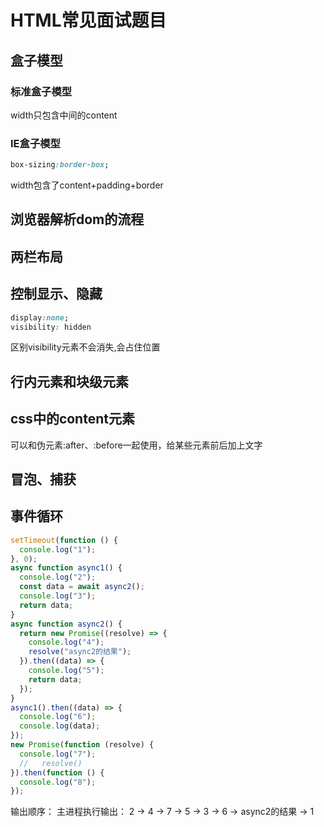 # HTML常见面试题目
## 盒子模型
### 标准盒子模型
width只包含中间的content
### IE盒子模型
```css
box-sizing:border-box;
```
width包含了content+padding+border

## 浏览器解析dom的流程
## 两栏布局
## 控制显示、隐藏
```css
display:none;
visibility: hidden
```
区别visibility元素不会消失,会占住位置
## 行内元素和块级元素
## css中的content元素
可以和伪元素:after、:before一起使用，给某些元素前后加上文字
## 冒泡、捕获

## 事件循环
```js
setTimeout(function () {
  console.log("1");
}, 0);
async function async1() {
  console.log("2");
  const data = await async2();
  console.log("3");
  return data;
}
async function async2() {
  return new Promise((resolve) => {
    console.log("4");
    resolve("async2的结果");
  }).then((data) => {
    console.log("5");
    return data;
  });
}
async1().then((data) => {
  console.log("6");
  console.log(data);
});
new Promise(function (resolve) {
  console.log("7");
  //   resolve()
}).then(function () {
  console.log("8");
});
```
输出顺序：
主进程执行输出：
2 -> 4 -> 7 -> 5 -> 3 -> 6 -> async2的结果 -> 1